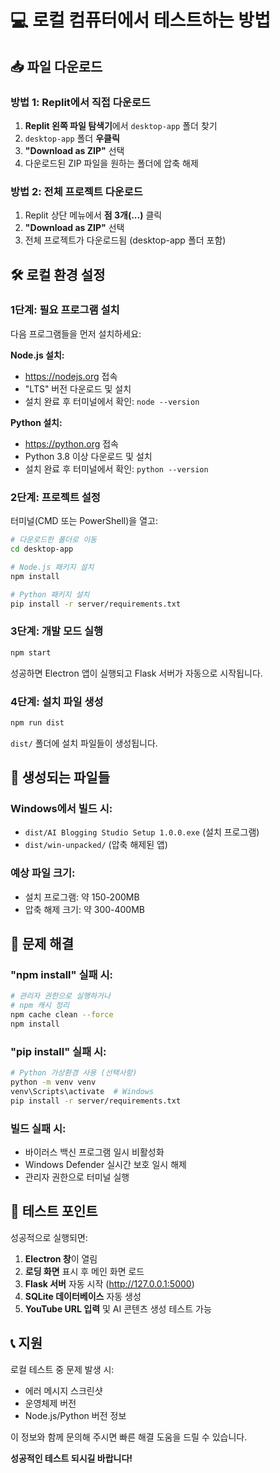 # 💻 로컬 컴퓨터에서 테스트하는 방법

## 📥 파일 다운로드

### 방법 1: Replit에서 직접 다운로드
1. **Replit 왼쪽 파일 탐색기**에서 `desktop-app` 폴더 찾기
2. `desktop-app` 폴더 **우클릭**
3. **"Download as ZIP"** 선택
4. 다운로드된 ZIP 파일을 원하는 폴더에 압축 해제

### 방법 2: 전체 프로젝트 다운로드
1. Replit 상단 메뉴에서 **점 3개(...)** 클릭
2. **"Download as ZIP"** 선택
3. 전체 프로젝트가 다운로드됨 (desktop-app 폴더 포함)

## 🛠️ 로컬 환경 설정

### 1단계: 필요 프로그램 설치
다음 프로그램들을 먼저 설치하세요:

**Node.js 설치:**
- https://nodejs.org 접속
- "LTS" 버전 다운로드 및 설치
- 설치 완료 후 터미널에서 확인: `node --version`

**Python 설치:**
- https://python.org 접속  
- Python 3.8 이상 다운로드 및 설치
- 설치 완료 후 터미널에서 확인: `python --version`

### 2단계: 프로젝트 설정
터미널(CMD 또는 PowerShell)을 열고:

```bash
# 다운로드한 폴더로 이동
cd desktop-app

# Node.js 패키지 설치
npm install

# Python 패키지 설치  
pip install -r server/requirements.txt
```

### 3단계: 개발 모드 실행
```bash
npm start
```

성공하면 Electron 앱이 실행되고 Flask 서버가 자동으로 시작됩니다.

### 4단계: 설치 파일 생성
```bash
npm run dist
```

`dist/` 폴더에 설치 파일들이 생성됩니다.

## 📁 생성되는 파일들

### Windows에서 빌드 시:
- `dist/AI Blogging Studio Setup 1.0.0.exe` (설치 프로그램)
- `dist/win-unpacked/` (압축 해제된 앱)

### 예상 파일 크기:
- 설치 프로그램: 약 150-200MB
- 압축 해제 크기: 약 300-400MB

## 🔧 문제 해결

### "npm install" 실패 시:
```bash
# 관리자 권한으로 실행하거나
# npm 캐시 정리
npm cache clean --force
npm install
```

### "pip install" 실패 시:
```bash
# Python 가상환경 사용 (선택사항)
python -m venv venv
venv\Scripts\activate  # Windows
pip install -r server/requirements.txt
```

### 빌드 실패 시:
- 바이러스 백신 프로그램 일시 비활성화
- Windows Defender 실시간 보호 일시 해제
- 관리자 권한으로 터미널 실행

## 🎯 테스트 포인트

성공적으로 실행되면:
1. **Electron 창**이 열림
2. **로딩 화면** 표시 후 메인 화면 로드
3. **Flask 서버** 자동 시작 (http://127.0.0.1:5000)
4. **SQLite 데이터베이스** 자동 생성
5. **YouTube URL 입력** 및 AI 콘텐츠 생성 테스트 가능

## 📞 지원

로컬 테스트 중 문제 발생 시:
- 에러 메시지 스크린샷
- 운영체제 버전
- Node.js/Python 버전 정보

이 정보와 함께 문의해 주시면 빠른 해결 도움을 드릴 수 있습니다.

**성공적인 테스트 되시길 바랍니다!**